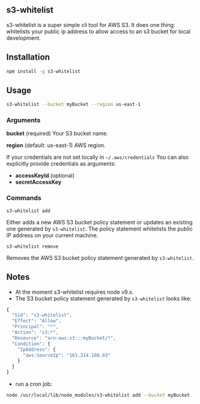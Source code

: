 ## s3-whitelist

s3-whitelist is a super simple cli tool for AWS S3. It does one thing: whitelists your public ip address to allow access to an s3 bucket for local development.

## Installation

```bash
npm install -g s3-whitelist
```

## Usage

```bash
s3-whitelist --bucket myBucket --region us-east-1
```

### Arguments

**bucket** (required)
Your S3 bucket name.

**region** (default: us-east-1)
AWS region.

If your credentials are not set locally in `~/.aws/credentials` You can also explicitly provide credentials as arguments:
 - **accessKeyId** (optional)
 - **secretAccessKey**

### Commands

`s3-whitelist add`

Either adds a new AWS S3 bucket policy statement or updates an existing one generated by `s3-whitelist`. The policy statement whitelists the public IP address on your current machine.

`s3-whitelist remove`

Removes the AWS S3 bucket policy statement generated by `s3-whitelist`.


## Notes

- At the moment s3-whitelist requires node v9.x.
- The S3 bucket policy statement generated by `s3-whitelist` looks like:

```js
{
  "Sid": "s3-whitelist",
  "Effect": "Allow",
  "Principal": "*",
  "Action": "s3:*",
  "Resource": "arn:aws:s3:::myBucket/*",
  "Condition": {
    "IpAddress": {
      "aws:SourceIp": "161.214.108.93"
    }
  }
}
```

- run a cron job:

```bash
node /usr/local/lib/node_modules/s3-whitelist add --bucket myBucket
```